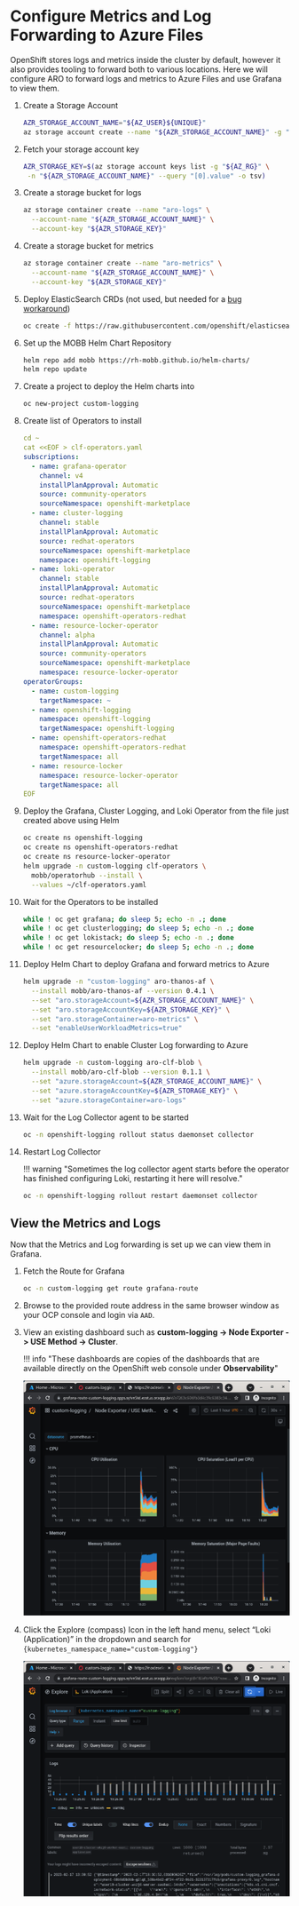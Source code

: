 # Configure Metrics and Log Forwarding to Azure Files

OpenShift stores logs and metrics inside the cluster by default, however it also provides tooling to forward both to various locations. Here we will configure ARO
to forward logs and metrics to Azure Files and use Grafana to view them.

<!--
## Configure User Workload Metrics

User Workload Metrics is a Prometheus stack that runs in the cluster that can collect metrics from your applications.

1. Enable user workload metrics

    ```bash
    cat << EOF | oc apply -f -
    apiVersion: v1
    kind: ConfigMap
    metadata:
      name: cluster-monitoring-config
      namespace: openshift-monitoring
    data:
      config.yaml: |
        enableUserWorkload: true
        alertmanagerMain: {}
        prometheusK8s: {}
    EOF
    ```

1. Watch as the user workload prometheus is created

    ```bash
    oc -n openshift-user-workload-monitoring get pods --watch
    ```

    Once the output looks like this you can run `CTRL-C` and move on.

    ```{.text .no-copy}
    NAME                                  READY   STATUS    RESTARTS   AGE
    prometheus-operator-58768d7cc-hp796   2/2     Running   0          47s
    prometheus-user-workload-0            6/6     Running   0          45s
    prometheus-user-workload-1            6/6     Running   0          45s
    thanos-ruler-user-workload-0          3/3     Running   0          40s
    thanos-ruler-user-workload-1          3/3     Running   0          40s
    ```


## Configure Cluster Log Forwarding to Azure Files
-->

1. Create a Storage Account

    ```bash
    AZR_STORAGE_ACCOUNT_NAME="${AZ_USER}${UNIQUE}"
    az storage account create --name "${AZR_STORAGE_ACCOUNT_NAME}" -g "${AZ_RG}" --location "${AZ_LOCATION}" --sku Standard_LRS
    ```

1. Fetch your storage account key

    ```bash
    AZR_STORAGE_KEY=$(az storage account keys list -g "${AZ_RG}" \
     -n "${AZR_STORAGE_ACCOUNT_NAME}" --query "[0].value" -o tsv)
    ```

1. Create a storage bucket for logs

    ```bash
    az storage container create --name "aro-logs" \
      --account-name "${AZR_STORAGE_ACCOUNT_NAME}" \
      --account-key "${AZR_STORAGE_KEY}"
    ```

1. Create a storage bucket for metrics

    ```bash
    az storage container create --name "aro-metrics" \
      --account-name "${AZR_STORAGE_ACCOUNT_NAME}" \
      --account-key "${AZR_STORAGE_KEY}"
    ```

1. Deploy ElasticSearch CRDs (not used, but needed for a [bug workaround](https://access.redhat.com/solutions/6990588))

    ```bash
    oc create -f https://raw.githubusercontent.com/openshift/elasticsearch-operator/release-5.5/bundle/manifests/logging.openshift.io_elasticsearches.yaml
    ```

1. Set up the MOBB Helm Chart Repository

    ```bash
    helm repo add mobb https://rh-mobb.github.io/helm-charts/
    helm repo update
    ```

1. Create a project to deploy the Helm charts into

    ```bash
    oc new-project custom-logging
    ```

1. Create list of Operators to install

    ```yaml
    cd ~
    cat <<EOF > clf-operators.yaml
    subscriptions:
      - name: grafana-operator
        channel: v4
        installPlanApproval: Automatic
        source: community-operators
        sourceNamespace: openshift-marketplace
      - name: cluster-logging
        channel: stable
        installPlanApproval: Automatic
        source: redhat-operators
        sourceNamespace: openshift-marketplace
        namespace: openshift-logging
      - name: loki-operator
        channel: stable
        installPlanApproval: Automatic
        source: redhat-operators
        sourceNamespace: openshift-marketplace
        namespace: openshift-operators-redhat
      - name: resource-locker-operator
        channel: alpha
        installPlanApproval: Automatic
        source: community-operators
        sourceNamespace: openshift-marketplace
        namespace: resource-locker-operator
    operatorGroups:
      - name: custom-logging
        targetNamespace: ~
      - name: openshift-logging
        namespace: openshift-logging
        targetNamespace: openshift-logging
      - name: openshift-operators-redhat
        namespace: openshift-operators-redhat
        targetNamespace: all
      - name: resource-locker
        namespace: resource-locker-operator
        targetNamespace: all
    EOF
    ```

1. Deploy the Grafana, Cluster Logging, and Loki Operator from the file just created above using Helm

    ```bash
    oc create ns openshift-logging
    oc create ns openshift-operators-redhat
    oc create ns resource-locker-operator
    helm upgrade -n custom-logging clf-operators \
      mobb/operatorhub --install \
      --values ~/clf-operators.yaml
    ```

1. Wait for the Operators to be installed

    ```bash
    while ! oc get grafana; do sleep 5; echo -n .; done
    while ! oc get clusterlogging; do sleep 5; echo -n .; done
    while ! oc get lokistack; do sleep 5; echo -n .; done
    while ! oc get resourcelocker; do sleep 5; echo -n .; done
    ```

1. Deploy Helm Chart to deploy Grafana and forward metrics to Azure

    ```bash
    helm upgrade -n "custom-logging" aro-thanos-af \
      --install mobb/aro-thanos-af --version 0.4.1 \
      --set "aro.storageAccount=${AZR_STORAGE_ACCOUNT_NAME}" \
      --set "aro.storageAccountKey=${AZR_STORAGE_KEY}" \
      --set "aro.storageContainer=aro-metrics" \
      --set "enableUserWorkloadMetrics=true"
    ```

1. Deploy Helm Chart to enable Cluster Log forwarding to Azure

    ```bash
    helm upgrade -n custom-logging aro-clf-blob \
      --install mobb/aro-clf-blob --version 0.1.1 \
      --set "azure.storageAccount=${AZR_STORAGE_ACCOUNT_NAME}" \
      --set "azure.storageAccountKey=${AZR_STORAGE_KEY}" \
      --set "azure.storageContainer=aro-logs"
    ```

1. Wait for the Log Collector agent to be started

    ```bash
    oc -n openshift-logging rollout status daemonset collector
    ```

1. Restart Log Collector

    !!! warning "Sometimes the log collector agent starts before the operator has finished configuring Loki, restarting it here will resolve."

    ```bash
    oc -n openshift-logging rollout restart daemonset collector
    ```

## View the Metrics and Logs

Now that the Metrics and Log forwarding is set up we can view them in Grafana.

1. Fetch the Route for Grafana

    ```bash
    oc -n custom-logging get route grafana-route
    ```

1. Browse to the provided route address in the same browser window as your OCP console and login via `AAD`. 

1. View an existing dashboard such as **custom-logging -> Node Exporter -> USE Method -> Cluster**.

    !!! info "These dashboards are copies of the dashboards that are available directly on the OpenShift web console under **Observability**"

    ![](../Images/grafana-metrics.png)

1. Click the Explore (compass) Icon in the left hand menu, select “Loki (Application)” in the dropdown and search for `{kubernetes_namespace_name="custom-logging"}`

    ![](../Images/grafana-logs.png)
